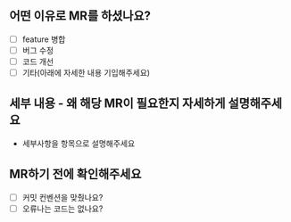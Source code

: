 ## 어떤 이유로 MR를 하셨나요?

- [ ] feature 병합
- [ ] 버그 수정
- [ ] 코드 개선
- [ ] 기타(아래에 자세한 내용 기입해주세요)

## 세부 내용 - 왜 해당 MR이 필요한지 자세하게 설명해주세요

- 세부사항을 항목으로 설명해주세요

## MR하기 전에 확인해주세요

- [ ] 커밋 컨벤션을 맞췄나요?
- [ ] 오류나는 코드는 없나요?
